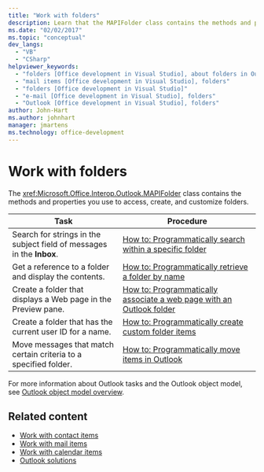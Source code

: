 ```yaml
---
title: "Work with folders"
description: Learn that the MAPIFolder class contains the methods and properties you use to access, create, and customize folders.
ms.date: "02/02/2017"
ms.topic: "conceptual"
dev_langs:
  - "VB"
  - "CSharp"
helpviewer_keywords:
  - "folders [Office development in Visual Studio], about folders in Outlook"
  - "mail items [Office development in Visual Studio], folders"
  - "folders [Office development in Visual Studio]"
  - "e-mail [Office development in Visual Studio], folders"
  - "Outlook [Office development in Visual Studio], folders"
author: John-Hart
ms.author: johnhart
manager: jmartens
ms.technology: office-development
---
```

# Work with folders

  The <xref:Microsoft.Office.Interop.Outlook.MAPIFolder> class contains the methods and properties you use to access, create, and customize folders.

|Task|Procedure|
|----------|---------------|
|Search for strings in the subject field of messages in the **Inbox**.|[How to: Programmatically search within a specific folder](../vsto/how-to-programmatically-search-within-a-specific-folder.md)|
|Get a reference to a folder and display the contents.|[How to: Programmatically retrieve a folder by name](../vsto/how-to-programmatically-retrieve-a-folder-by-name.md)|
|Create a folder that displays a Web page in the Preview pane.|[How to: Programmatically associate a web page with an Outlook folder](/previous-versions/visualstudio/visual-studio-2017/vsto/how-to-programmatically-associate-a-web-page-with-an-outlook-folder)|
|Create a folder that has the current user ID for a name.|[How to: Programmatically create custom folder items](../vsto/how-to-programmatically-create-custom-folder-items.md)|
|Move messages that match certain criteria to a specified folder.|[How to: Programmatically move items in Outlook](../vsto/how-to-programmatically-move-items-in-outlook.md)|

 For more information about Outlook tasks and the Outlook object model, see [Outlook object model overview](../vsto/outlook-object-model-overview.md).

## Related content
- [Work with contact items](/previous-versions/visualstudio/visual-studio-2017/vsto/working-with-contact-items)
- [Work with mail items](../vsto/working-with-mail-items.md)
- [Work with calendar items](../vsto/working-with-calendar-items.md)
- [Outlook solutions](../vsto/outlook-solutions.md)
